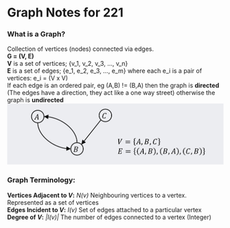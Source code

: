 # Graph Notes for 221
### What is a Graph?
Collection of vertices (nodes) connected via edges. <br>
**G = (V, E)** <br>
**V** is a set of vertices; {v_1, v_2, v_3, ..., v_n} <br>
**E** is a set of edges; {e_1, e_2, e_3, ..., e_m} where each e_i is a pair of vertices: e_i = (V x V) <br>
If each edge is an ordered pair, eg (A,B) != (B,A) then the graph is **directed** (The edges have a direction, they act like a one way street) otherwise the graph is **undirected** <br>
![Basic Graphs](./assets/basic_graph.jpeg)
### Graph Terminology:
**Vertices Adjacent to *V*:** *N(v)* Neighbouring vertices to a vertex. Represented as a set of vertices <br>
**Edges Incident to *V*:** *I(v)* Set of edges attached to a particular vertex <br>
**Degree of *V*:** *|I(v)|* The number of edges connected to a vertex (Integer)